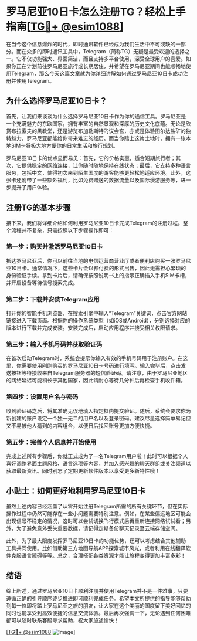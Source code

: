 # 罗马尼亚10日卡怎么注册TG？轻松上手指南[[TG💪+ @esim1088](https://t.me/s/esim1088)]

在当今这个信息爆炸的时代，即时通讯软件已经成为我们生活中不可或缺的一部分。而在众多的即时通讯工具中，Telegram（简称TG）无疑是最受欢迎的选择之一。它不仅功能强大、界面简洁，而且支持多平台使用，深受全球用户的喜爱。如果你正在计划前往罗马尼亚旅行或长期居住，并希望在罗马尼亚期间也能顺畅地使用Telegram，那么今天这篇文章就为你详细讲解如何通过罗马尼亚10日卡成功注册并使用Telegram。

## 为什么选择罗马尼亚10日卡？

首先，让我们来谈谈为什么选择罗马尼亚10日卡作为你的通信工具。罗马尼亚是一个充满魅力的东欧国家，拥有丰富的自然景观和深厚的历史文化底蕴。无论是欣赏布拉索夫的黑教堂，还是游览布加勒斯特的议会宫，亦或是体验图尔达盐矿的独特魅力，罗马尼亚都能给你带来难忘的经历。而当你踏上这片土地时，拥有一张本地SIM卡将极大地方便你的日常生活和旅行规划。

罗马尼亚10日卡的优点显而易见：首先，它的价格实惠，适合短期旅行者；其次，它提供稳定的网络连接，让你随时随地保持在线状态；最后，它支持多种语言服务，包括中文，使得初次来到陌生国度的游客能够更轻松地适应环境。此外，这张卡还附带了一些额外福利，比如免费赠送的数据流量以及国际漫游服务等，进一步提升了用户体验。

## 注册TG的基本步骤

接下来，我们将详细介绍如何利用罗马尼亚10日卡完成Telegram的注册过程。整个流程并不复杂，只需按照以下步骤操作即可：

### 第一步：购买并激活罗马尼亚10日卡

抵达罗马尼亚后，你可以前往当地的电信运营商营业厅或者便利店购买一张罗马尼亚10日卡。通常情况下，这些卡片会以预付费的形式出售，因此无需担心繁琐的身份验证手续。拿到卡片后，请确保按照说明书上的指示正确插入手机SIM卡槽，并开启设备等待信号搜索完成。

### 第二步：下载并安装Telegram应用

打开你的智能手机浏览器，在搜索引擎中输入“Telegram”关键词，点击官方网站链接进入下载页面。根据你的操作系统类型（如iOS或Android），分别选择对应的版本进行下载并完成安装。安装完成后，启动应用程序并接受相关权限请求。

### 第三步：输入手机号码并获取验证码

在首次启动Telegram时，系统会提示你输入有效的手机号码用于注册账户。在这里，你需要使用刚刚购买的罗马尼亚10日卡号码进行填写。输入完毕后，点击发送按钮等待接收来自Telegram服务器的短信验证码。请注意，由于罗马尼亚地区的网络延迟可能稍长于其他国家，因此请耐心等待几分钟后再检查手机收件箱。

### 第四步：设置用户名与密码

收到验证码之后，将其准确无误地填入指定框内提交验证。随后，系统会要求你为新创建的账户设定一个独一无二的用户名以及登录密码。建议尽量选择简单易记但又不易被他人猜到的内容组合，以便日后找回账号更加方便快捷。

### 第五步：完善个人信息并开始使用

完成上述所有步骤后，你就正式成为了一名Telegram用户啦！此时可以根据个人喜好调整界面主题风格、语言选项等内容，并加入感兴趣的聊天群组或关注频道以获取最新资讯。同时别忘了定期更新软件版本以享受更多新特性哦！

## 小贴士：如何更好地利用罗马尼亚10日卡

虽然上述内容已经涵盖了从零开始注册Telegram所需的所有关键环节，但在实际操作过程中仍然可能存在一些小问题需要特别注意。例如，在某些偏远地区可能会出现信号不稳定的情况，这时可以尝试切换飞行模式后再重新连接网络试试看；另外，为了避免意外丢失重要数据，请记得定期备份聊天记录至云端存储空间。

此外，为了最大限度发挥罗马尼亚10日卡的功能优势，还可以考虑结合其他辅助工具共同使用。比如借助第三方地图导航APP探索城市风光，或者利用在线翻译软件克服语言障碍等等。总之，合理搭配各类资源才能让旅程变得更加丰富多彩！

## 结语

综上所述，通过罗马尼亚10日卡顺利注册并使用Telegram并不是一件难事，只要遵循正确的引导顺序逐步推进即可顺利完成任务。希望本文所提供的指导能够帮助到每一位即将踏上罗马尼亚之旅的朋友，让大家在这个美丽的国度留下美好回忆的同时也能享受到高效便捷的信息交流体验。最后再次强调一下，无论遇到任何困难都可以随时联系客服寻求帮助，祝大家旅途愉快！

[[TG💪+ @esim1088](https://t.me/s/esim1088) ![Image](https://i.postimg.cc/4NQfJmqS/Snipaste-2025-05-13-00-14-12.png)]